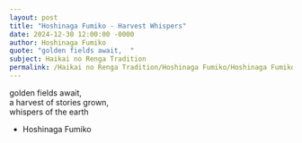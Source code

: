 ```yaml
---
layout: post
title: "Hoshinaga Fumiko - Harvest Whispers"
date: 2024-12-30 12:00:00 -0000
author: Hoshinaga Fumiko
quote: "golden fields await,  "
subject: Haikai no Renga Tradition
permalink: /Haikai no Renga Tradition/Hoshinaga Fumiko/Hoshinaga Fumiko - Harvest Whispers
---
```


golden fields await,  
a harvest of stories grown,  
whispers of the earth

- Hoshinaga Fumiko

